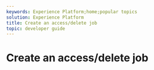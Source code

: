 ```yaml
---
keywords: Experience Platform;home;popular topics
solution: Experience Platform
title: Create an access/delete job
topic: developer guide
---
```


# Create an access/delete job
